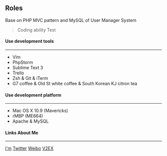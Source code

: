## Roles

Base on PHP MVC pattern and MySQL of User Manager System

> Coding ability Test

#### Use development tools
***
* Vim
* PhpStorm
* Sublime Text 3
* Trello
* Zsh & Git & iTerm
* G7 coffee & Old St white coffee & South Korean KJ citron tea

#### Use development platform
***
* Mac OS X 10.9 (Mavericks)
* rMBP (ME664)
* Apache & MySQL

#### Links About Me
***
[I'm](http://XHs.Me "About Me")
[Twitter](https://twitter.com/XHs "twitter")
[Weibo](http://weibo.com/xi4oh4o "Weibo")
[V2EX](http://www.v2ex.com/member/xi4oh4o?r=xi4oh4o "V2EX")
